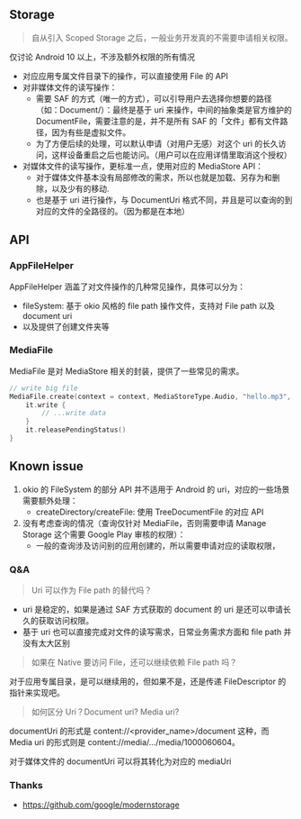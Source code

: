 ## Storage
> 自从引入 Scoped Storage 之后，一般业务开发真的不需要申请相关权限。

仅讨论 Android 10 以上，不涉及额外权限的所有情况

- 对应应用专属文件目录下的操作，可以直接使用 File 的 API
- 对非媒体文件的读写操作：
    - 需要 SAF 的方式（唯一的方式），可以引导用户去选择你想要的路径（如：Document/）：最终是基于 uri
      来操作，中间的抽象类是官方维护的 DocumentFile，需要注意的是，并不是所有 SAF
      的「文件」都有文件路径，因为有些是虚拟文件。
  - 为了方便后续的处理，可以默认申请（对用户无感）对这个 uri 的长久访问，这样设备重启之后也能访问。（用户可以在应用详情里取消这个授权）
- 对媒体文件的读写操作，更标准一点，使用对应的 MediaStore API：
  - 对于媒体文件基本没有局部修改的需求，所以也就是加载、另存为和删除，以及少有的移动.
  - 也是基于 uri 进行操作，与 DocumentUri 格式不同，并且是可以查询的到对应的文件的全路径的。（因为都是在本地）

## API
### AppFileHelper

AppFileHelper 涵盖了对文件操作的几种常见操作，具体可以分为：
- fileSystem: 基于 okio 风格的 file path 操作文件，支持对 File path 以及 document uri
- 以及提供了创建文件夹等

### MediaFile

MediaFile 是对 MediaStore 相关的封装，提供了一些常见的需求。

```kotlin
// write big file
MediaFile.create(context = context, MediaStoreType.Audio, "hello.mp3", true).let {
    it.write {
        // ...write data 
    }
    it.releasePendingStatus()
}
```

## Known issue

1. okio 的 FileSystem 的部分 API 并不适用于 Android 的 uri，对应的一些场景需要额外处理：
    - createDirectory/createFile: 使用 TreeDocumentFile 的对应 API
2. 没有考虑查询的情况（查询仅针对 MediaFile，否则需要申请 Manage Storage 这个需要 Google Play 审核的权限）：
    - 一般的查询涉及访问别的应用创建的，所以需要申请对应的读取权限，


### Q&A

> Uri 可以作为 File path 的替代吗？

- uri 是稳定的，如果是通过 SAF 方式获取的 document 的 uri 是还可以申请长久的获取访问权限。
- 基于 uri 也可以直接完成对文件的读写需求，日常业务需求方面和 file path 并没有太大区别

> 如果在 Native 要访问 File，还可以继续依赖 File path 吗？

对于应用专属目录，是可以继续用的，但如果不是，还是传递 FileDescriptor 的指针来实现吧。

> 如何区分 Uri？Document uri? Media uri?

documentUri 的形式是 content://<provider_name>/document 这种，而 Media uri 的形式则是 content://media/.../media/1000060604。

对于媒体文件的 documentUri 可以将其转化为对应的 mediaUri

### Thanks
- https://github.com/google/modernstorage

